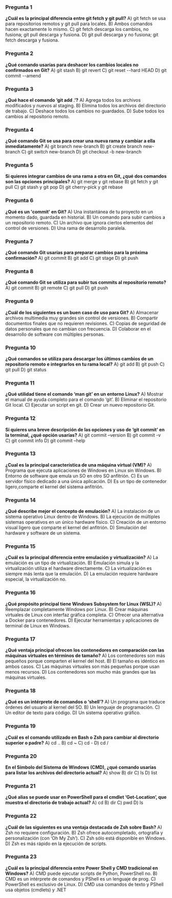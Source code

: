 ### Pregunta 1
**¿Cuál es la principal diferencia entre git fetch y git pull?**
A) git fetch se usa para repositorios remotos y git pull para locales.
B) Ambos comandos hacen exactamente lo mismo.
C) git fetch descarga los cambios, no fusiona; git pull descarga y fusiona.
D) git pull descarga y no fusiona; git fetch descarga y fusiona.

### Pregunta 2
**¿Qué comando usarías para deshacer los cambios locales no confirmados en Git?**
A) git stash
B) git revert
C) git reset --hard HEAD
D) git commit --amend

### Pregunta 3
**¿Qué hace el comando ‘git add .’?**
A) Agrega todos los archivos modificados y nuevos al staging.
B) Elimina todos los archivos del directorio de trabajo.
C) Deshace todos los cambios no guardados.
D) Sube todos los cambios al repositorio remoto.

### Pregunta 4
**¿Qué comando Git se usa para crear una nueva rama y cambiar a ella inmediatamente?**
A) git branch new-branch
B) git create branch new-branch
C) git switch new-branch
D) git checkout -b new-branch

### Pregunta 5
**Si quieres integrar cambios de una rama a otra en Git, ¿qué dos comandos son las opciones principales?**
A) git merge y git rebase
B) git fetch y git pull
C) git stash y git pop
D) git cherry-pick y git rebase

### Pregunta 6
**¿Qué es un 'commit' en Git?**
A) Una instantánea de tu proyecto en un momento dado, guardada en historial.
B) Un comando para subir cambios a un repositorio remoto.
C) Un archivo que ignora ciertos elementos del control de versiones.
D) Una rama de desarrollo paralela.

### Pregunta 7
**¿Qué comando Git usarías para preparar cambios para la próxima confirmación?**
A) git commit
B) git add
C) git stage
D) git push

### Pregunta 8
**¿Qué comando Git se utiliza para subir tus commits al repositorio remoto?**
A) git commit
B) git remote
C) git pull
D) git push

### Pregunta 9
**¿Cuál de los siguientes es un buen caso de uso para Git?**
A) Almacenar archivos multimedia muy grandes sin control de versiones.
B) Compartir documentos finales que no requieren revisiones.
C) Copias de seguridad de datos personales que no cambian con frecuencia.
D) Colaborar en el desarrollo de software con múltiples personas.

### Pregunta 10
**¿Qué comandos se utiliza para descargar los últimos cambios de un repositorio remoto e integrarlos en tu rama local?**
A) git add
B) git push
C) git pull
D) git status

### Pregunta 11
**¿Qué utilidad tiene el comando ‘man git’ en un entorno Linux?**
A) Mostrar el manual de ayuda completo para el comando ‘git’.
B) Eliminar el repositorio Git local.
C) Ejecutar un script en git.
D) Crear un nuevo repositorio Git.

### Pregunta 12
**Si quieres una breve descripción de las opciones y uso de ‘git commit’ en la terminal, ¿qué opción usarías?**
A) git commit –version
B) git commit -v
C) git commit info
D) git commit –help

### Pregunta 13
**¿Cual es la principal característica de una máquina virtual (VM)?**
A) Programa que ejecuta aplicaciones de Windows en Linux sin Windows.
B) Entorno de software que emula un SO en otro SO anfitrión.
C) Es un servidor físico dedicado a una única aplicación.
D) Es un tipo de contenedor ligero,comparte el kernel del sistema anfitrión.

### Pregunta 14
**¿Qué describe mejor el concepto de emulación?**
A) La instalación de un sistema operativo Linux dentro de Windows.
B) La ejecución de múltiples sistemas operativos en un único hardware físico.
C) Creación de un entorno visual ligero que comparte el kernel del anfitrión.
D) Simulación del hardware y software de un sistema.

### Pregunta 15
**¿Cuál es la principal diferencia entre emulación y virtualización?**
A) La emulación es un tipo de virtualización.
B) Emulación simula y la virtualización utiliza el hardware directamente.
C) La virtualización es siempre más lenta que la emulación.
D) La emulación requiere hardware especial, la virtualización no.

### Pregunta 16
**¿Qué propósito principal tiene Windows Subsystem for Linux (WSL)?**
A) Reemplazar completamente Windows por Linux.
B) Crear máquinas virtuales de Linux con interfaz gráfica completa.
C) Ofrecer una alternativa a Docker para contenedores.
D) Ejecutar herramientas y aplicaciones de terminal de Linux en Windows.

### Pregunta 17
**¿Qué ventaja principal ofrecen los contenedores en comparación con las máquinas virtuales en términos de tamaño?**
A) Los contenedores son más pequeños porque comparten el kernel del host.
B) El tamaño es idéntico en ambos casos.
C) Las máquinas virtuales son más pequeñas porque usan menos recursos.
D) Los contenedores son mucho más grandes que las máquinas virtuales.

### Pregunta 18
**¿Qué es un intérprete de comandos o ‘shell’?**
A) Un programa que traduce órdenes del usuario al kernel del SO.
B) Un lenguaje de programación.
C) Un editor de texto para código.
D) Un sistema operativo gráfico.

### Pregunta 19
**¿Cuál es el comando utilizado en Bash o Zsh para cambiar al directorio superior o padre?**
A) cd ..
B) cd ~
C) cd -
D) cd /

### Pregunta 20
**En el Símbolo del Sistema de Windows (CMD), ¿qué comando usarías para listar los archivos del directorio actual?**
A) show
B) dir
C) ls
D) list

### Pregunta 21
**¿Qué alias se puede usar en PowerShell para el cmdlet ‘Get-Location’, que muestra el directorio de trabajo actual?**
A) cd
B) dir
C) pwd
D) ls

### Pregunta 22
**¿Cuál de las siguientes es una ventaja destacada de Zsh sobre Bash?**
A) Zsh no requiere configuración.
B) Zsh ofrece autocompletado, ortografía y personalización (con ‘Oh My Zsh’).
C) Zsh sólo está disponible en Windows.
D) Zsh es más rápido en la ejecución de scripts.

### Pregunta 23
**¿Cuál es la principal diferencia entre Power Shell y CMD tradicional en Windows?**
A) CMD puede ejecutar scripts de Python, PowerShell no.
B) CMD es un intérprete de comandos y PShell es un lenguaje de prog.
C) PowerShell es exclusivo de Linux.
D) CMD usa comandos de texto y PShell usa objetos (cmdlets) y .NET
